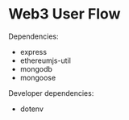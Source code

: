 # Web3 User Flow

Dependencies:
- express
- ethereumjs-util
- mongodb
- mongoose

Developer dependencies:
- dotenv